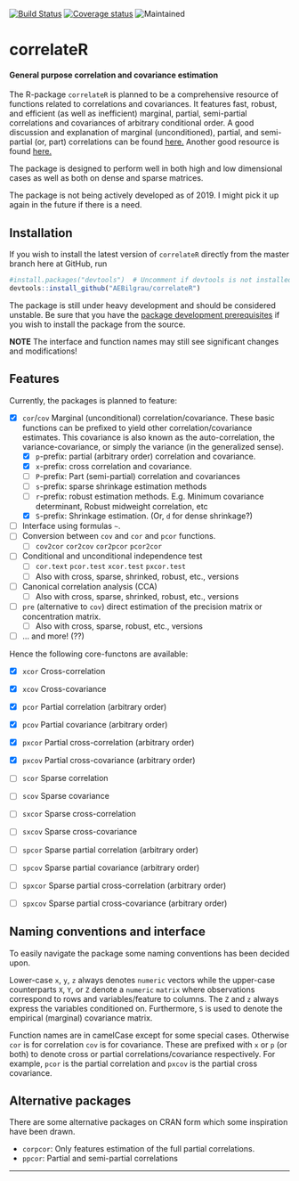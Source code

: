 [![Build Status](https://api.travis-ci.org/AEBilgrau/correlateR.svg?branch=master)](https://travis-ci.org/AEBilgrau/correlateR)
[![Coverage status](https://coveralls.io/repos/github/AEBilgrau/correlateR/badge.svg)](https://coveralls.io/r/AEBilgrau/correlateR?branch=master)
![Maintained](https://img.shields.io/maintenance/no/2019.svg)


correlateR
==========
#### General purpose correlation and covariance estimation

The R-package `correlateR` is planned to be a comprehensive resource of
functions related to correlations and covariances. It features fast, robust, and
efficient (as well as inefficient) marginal, partial, semi-partial correlations
and covariances of arbitrary conditional order. A good discussion and
explanation of marginal (unconditioned), partial, and semi-partial (or, part)
correlations can be found
[here.](https://web.archive.org/web/20140206182503/http://luna.cas.usf.edu/~mbrannic/files/regression/Partial.html)
Another good resource is found
[here.](http://www.johndcook.com/blog/2008/11/05/how-to-calculate-pearson-correlation-accurately/)

The package is designed to perform well in both high and low dimensional cases
as well as both on dense and sparse matrices.

The package is not being actively developed as of 2019. I might pick it up again in
the future if there is a need.

Installation
------------
If you wish to install the latest version of `correlateR` directly from the master branch here at GitHub, run 

```R
#install.packages("devtools")  # Uncomment if devtools is not installed
devtools::install_github("AEBilgrau/correlateR")
```

The package is still under heavy development and should be considered unstable. Be sure that you have the [package development prerequisites](http://www.rstudio.com/ide/docs/packages/prerequisites) if you wish to install the package from the source.

**NOTE** The interface and function names may still see significant changes and
modifications!

Features
--------
Currently, the packages is planned to feature:

 - [x] `cor`/`cov` Marginal (unconditional) correlation/covariance. These basic 
       functions can be prefixed to yield other correlation/covariance 
       estimates. This covariance is also known as the auto-correlation, the 
       variance-covariance, or simply the variance (in the generalized sense).
    - [x] `p`-prefix: partial (arbitrary order) correlation and covariance.
    - [x] `x`-prefix: cross correlation and covariance.
    - [ ] `P`-prefix: Part (semi-partial) correlation and covariances
    - [ ] `s`-prefix: sparse shrinkage estimation methods
    - [ ] `r`-prefix: robust estimation methods. E.g. Minimum covariance 
          determinant, Robust midweight correlation, etc
    - [x] `S`-prefix: Shrinkage estimation. (Or, `d` for dense shrinkage?) 
 - [ ] Interface using formulas `~`.
 - [ ] Conversion between `cov` and `cor` and `pcor` functions.
    - [ ] `cov2cor` `cor2cov` `cor2pcor` `pcor2cor`
 - [ ] Conditional and unconditional independence test
    - [ ] `cor.text` `pcor.test` `xcor.test` `pxcor.test`
    - [ ] Also with cross, sparse, shrinked, robust, etc., versions
 - [ ] Canonical correlation analysis (CCA)
    - [ ] Also with cross, sparse, shrinked, robust, etc., versions
 - [ ] `pre` (alternative to `cov`) direct estimation of the precision matrix
       or concentration matrix.
    - [ ]  Also with cross, sparse, robust, etc., versions
 - [ ] ... and more! (??)
 
Hence the following core-functons are available:
 - [x] `xcor` Cross-correlation
 - [x] `xcov` Cross-covariance
 - [x] `pcor` Partial correlation (arbitrary order)
 - [x] `pcov` Partial covariance (arbitrary order)
 - [x] `pxcor` Partial cross-correlation (arbitrary order)
 - [x] `pxcov` Partial cross-covariance (arbitrary order)
 - [ ] `scor` Sparse correlation
 - [ ] `scov` Sparse covariance
 - [ ] `sxcor` Sparse cross-correlation
 - [ ] `sxcov` Sparse cross-covariance
 - [ ] `spcor` Sparse partial correlation (arbitrary order)
 - [ ] `spcov` Sparse partial covariance (arbitrary order)
 - [ ] `spxcor` Sparse partial cross-correlation (arbitrary order)
 - [ ] `spxcov` Sparse partial cross-covariance (arbitrary order)


## Naming conventions and interface
To easily navigate the package some naming conventions has been decided upon.

Lower-case `x`, `y`, `z` always denotes `numeric` vectors while the upper-case counterparts `X`, `Y`, or `Z` denote a `numeric` `matrix` where observations correspond to rows and variables/feature to columns. The `Z` and `z` always express the variables conditioned on. Furthermore, `S` is used to denote the empirical (marginal) covariance matrix.

Function names are in camelCase except for some special cases. Otherwise `cor` is for correlation `cov` is for covariance. These are prefixed with `x` or `p` (or both) to denote cross or partial correlations/covariance respectively. For example, `pcor` is the partial correlation and `pxcov` is the partial cross covariance. 


Alternative packages
--------------------
There are some alternative packages on CRAN form which some inspiration have been drawn. 
* `corpcor`: Only features estimation of the full partial correlations.
* `ppcor`: Partial and semi-partial correlations

--------------------------------------------------------------------------------
